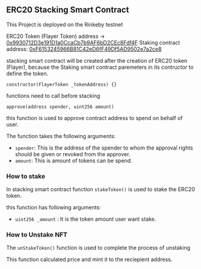 
## ERC20 Stacking Smart Contract

This Project is deployed on the Rinkeby testnet

ERC20 Token (Flayer Token) address -> [0x9930712D3e191D1a0CcaCb7b9AF6bD2CEc8Fdf4F](https://rinkeby.etherscan.io/address/0x9930712D3e191D1a0CcaCb7b9AF6bD2CEc8Fdf4F)
Staking contract address: [0xF6153245966B81C42eD6fF49Df5AD9502e7a2ce8](https://rinkeby.etherscan.io/address/0xF6153245966B81C42eD6fF49Df5AD9502e7a2ce8)

stacking smart contract will be created after the creation of ERC20 token (Flayer), because the Staking smart contract paremeters in its contructor to define the token.

`constructor(FlayerToken _tokenAddress) {}`

functions need to call before stacking

```
approve(address spender, uint256 amount)
``` 

this function is used to approve contract address to spend on behalf of user.

The function takes the following arguments:

- `spender`: This is the address of the spender to whom the approval rights should be given or revoked from the approver.
- `amount`: This is amount of tokens can be spend.


### How to stake

In stacking smart contract function `stakeToken()` is used to stake the ERC20 token.

this function has following arguments:

- `uint256 _amount` : It is the token amount user want stake.


### How to Unstake NFT

The `unStakeToken()` function is used to complete the process of unstaking

This function calculated price and mint it to the reciepient address.

